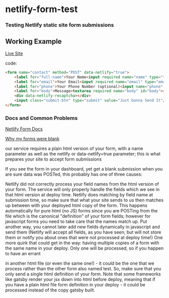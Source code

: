 # netlify-form-test

### Testing Netlify static site form submissions

## Working Example

[Live Site](https://zealous-kepler-45c703.netlify.com/)

<form> code:

```html
<form name="contact" method="POST" data-netlify="true">
    <label for="full-name">Your Name<input required name="name" type="text" id="name" /></label>
    <label for="email">Your Email<input required name="email" type="email" id="email" /> </label>
    <label for="phone">Your Phone Number (optional)<input name="phone" type="tel" id="phone" /> </label>
    <label for="body">Message<textarea required name="body" id="body"></textarea></label>
    <div data-netlify-recaptcha></div>
    <input class="submit-btn" type="submit" value="Just Gonna Send It"/>
</form>
```



### Docs and Common Problems

[Netlify Form Docs](https://www.netlify.com/docs/form-handling/)

[Why my forms were blank](https://stackoverflow.com/a/49859661)

our service requires a plain html version of your form, with a name parameter as well as the netlify or data-netlify=true parameter; this is what prepares your site to accept form submissions

If you see the form in your dashboard, yet get a blank submission when you are sure data was POSTed, this probably has one of three causes:

Netlify did not correctly process your field names from the html version of your form. The service will only properly handle the fields which we see in that html version at deploy time.
Netlify does matching by field name at submission time, so make sure that what your site sends to us then matches up between with your deployed html copy of the form. This happens automatically for pure html (no JS) forms since you are POSTing from the file which is the canonical "definition" of your form fields; however for javascript forms you need to take care that the names match up. Put another way, you cannot later add new fields dynamically in javascript and send them (Netlify will accept all fields, as you have seen; but will not store them or notify you about ones that were not processed at deploy time!)
One more quirk that could get in the way: having multiple copies of a form with the same name in your deploy. Only one will be processed, so if you happen to have an errant <form name=test netlify></form> in another html file (or even the same one!) - it could be the one that we process rather than the other form also named test. So, make sure that you only send a single html definition of your form. Note that some frameworks like gatsby render your jsx down into html before deploy, meaning that if you have a plain html file form definition in your deploy - it could be processed instead of the copy gatsby built.
